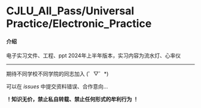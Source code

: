 # CJLU_All_Pass/Universal Practice/Electronic_Practice

#### 介绍
电子实习文件、工程、ppt
2024年上半年版本，实习内容为流水灯、心率仪

***

期待不同学校不同学院的同志加入 (゜▽゜*)

可以在 _issues_ 中提交资料错误、合作意向... 

____！知识无价，禁止私自转载、禁止任何形式的牟利行为 ！____
